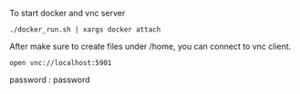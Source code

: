 To start docker and vnc server
```
./docker_run.sh | xargs docker attach
```

After make sure to create files under /home, you can connect to vnc client.
```
open vnc://localhost:5901
```

password : password